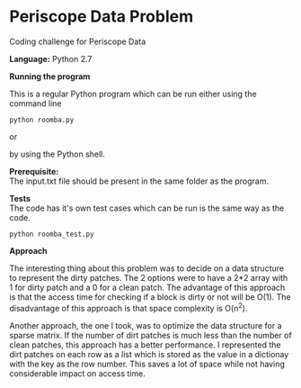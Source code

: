 # Periscope Data Problem
Coding challenge for Periscope Data

**Language:** Python 2.7

**Running the program**

This is a regular Python program which can be run either using the command line 
```
python roomba.py 
```

or    

by using the Python shell.   

**Prerequisite:**  
The input.txt file should be present in the same folder as the program.  


**Tests**  
The code has it's own test cases which can be run is the same way as the code.  
```
python roomba_test.py
```

**Approach**  

The interesting thing about this problem was to decide on a data structure to represent the dirty patches. The 2 options were to have a 2*2 array with 1 for dirty patch and a 0 for a clean patch. The advantage of this approach is that the access time for checking if a block is dirty or not will be O(1). The disadvantage of this approach is that space complexity is O(n<sup>2</sup>).  

Another approach, the one I took, was to optimize the data structure for a sparse matrix. If the number of dirt patches is much less than the number of clean patches, this approach has a better performance. I represented the dirt patches on each row as a list which is stored as the value in a dictionay with the key as the row number. This saves a lot of space while not having considerable impact on access time.


